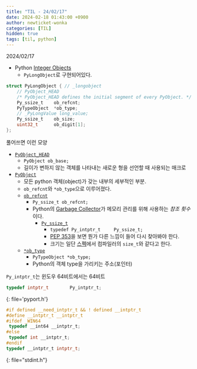 ```yaml
---
title: "TIL - 24/02/17"
date: 2024-02-18 01:43:00 +0900
author: newticket-wonka
categories: [TIL]
hidden: true
tags: [til, python]
---
```


2024/02/17

- Python [Integer Objects](https://docs.python.org/ko/3/c-api/long.html#integer-objects)
  - `PyLongObject`로 구현되어있다.

```c
struct PyLongObject { // _longobject
    // PyObject_HEAD
    /* PyObject_HEAD defines the initial segment of every PyObject. */
    Py_ssize_t    ob_refcnt;
    PyTypeObject  *ob_type;
    // _PyLongValue long_value;
    Py_ssize_t    ob_size;
    uint32_t      ob_digit[1];
};
```

풀어쓰면 이런 모양

- [`PyObject_HEAD`](https://docs.python.org/ko/3/c-api/structures.html#c.PyObject_HEAD)
  - `PyObject ob_base;`
  - 길이가 변하지 않는 객체를 나타내는 새로운 형을 선언할 때 사용되는 매크로
- [`PyObject`](https://docs.python.org/ko/3/c-api/structures.html#c.PyObject)
  - 모든 python 객체(object)가 갖는 내부의 세부적인 부분.
  - `ob_refcnt`와 `*ob_type`으로 이루어졌다.
  - [`ob_refcnt`](https://docs.python.org/ko/3/c-api/refcounting.html#c.Py_REFCNT)
    - `Py_ssize_t ob_refcnt;`
    - Python의 [Garbage Collector](https://devguide.python.org/internals/garbage-collector/)가 메모리 관리를 위해 사용하는 *참조 횟수*이다.
      - [`Py_ssize_t`](https://docs.python.org/ko/3/c-api/intro.html#c.Py_ssize_t)
        - `typedef Py_intptr_t     Py_ssize_t;`
        - [PEP 353](https://peps.python.org/pep-0353/#why-not-py-intptr-t)을 보면 뭔가 다른 느낌이 들어 다시 찾아봐야 한다.
        - 크기는 일단 [스펙](https://peps.python.org/pep-0353/#specification)에서 컴파일러의 `size_t`와 같다고 한다.
  - [`*ob_type`](https://docs.python.org/ko/3/c-api/structures.html#c.Py_TYPE)
    - `PyTypeObject *ob_type;`
    - Python의 객체 type을 가리키는 주소(포인터)

`Py_intptr_t`는 윈도우 64비트에서는 64비트

```c
typedef intptr_t        Py_intptr_t;
```
{: file='pyport.h'}

```c
#if defined __need_intptr_t && ! defined __intptr_t
#define __intptr_t __intptr_t
#ifdef _WIN64
 typedef __int64 __intptr_t;
#else
 typedef int __intptr_t;
#endif
typedef __intptr_t intptr_t;
```
{: file="stdint.h"}
